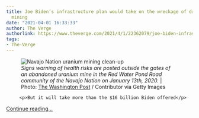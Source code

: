 ```yaml
---
title: Joe Biden’s infrastructure plan would take on the wreckage of drilling and
  mining
date: "2021-04-01 16:33:33"
author: The Verge
authorlink: https://www.theverge.com/2021/4/1/22362079/joe-biden-infrastructure-plan-abandoned-oil-gas-wells-mines
tags:
- The-Verge
---
```

<figure>
      <img alt="Navajo Nation uranium mining clean-up" src="https://cdn.vox-cdn.com/thumbor/In7X64PQnpYhf5AtUr3yAnhERPM=/0x1:4000x2668/1310x873/cdn.vox-cdn.com/uploads/chorus_image/image/69061375/1194589435.0.jpg" />
        <figcaption><em>Signs warning of health risks are posted outside the gates of an abandoned uranium mine in the Red Water Pond Road community of the Navajo Nation on January 13th, 2020.</em> | Photo: <a class="ql-link" href="https://www.gettyimages.com/search/photographer?family=editorial&amp;photographer=The+Washington+Post" target="_blank">The Washington Post</a>&nbsp;/&nbsp;Contributor via Getty Images</figcaption>
    </figure>


  		 <p>But it will take more than the $16 billion Biden offered</p>
  <p>
    <a href="https://www.theverge.com/2021/4/1/22362079/joe-biden-infrastructure-plan-abandoned-oil-gas-wells-mines">Continue reading&hellip;</a>
  </p>